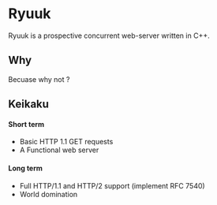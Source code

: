 # Ryuuk

Ryuuk is a prospective concurrent web-server written in C++.

## Why

Becuase why not ?


## Keikaku


#### Short term

* Basic HTTP 1.1 GET requests
* A Functional web server


#### Long term

* Full HTTP/1.1 and HTTP/2 support (implement RFC 7540)
* World domination 
